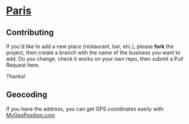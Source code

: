 # [Paris](paris.geojson)

## Contributing

If you'd like to add a new place (restaurant, bar, etc.), please **fork** the project, then create a branch with the name of the business you want to add. Do you change, check it works on your own repo, then submit a Pull Request here.

Thanks!

## Geocoding

If you have the address, you can get GPS coordinates easily with [MyGeoPosition.com](http://en.mygeoposition.com/)
